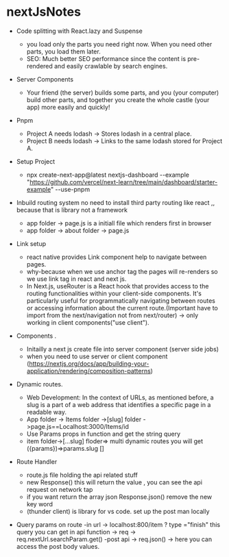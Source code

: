 # nextJsNotes
* Code splitting with React.lazy and Suspense
  - you load only the parts you need right now. When you need other parts, you load them later.
  - SEO: Much better SEO performance since the content is pre-rendered and easily crawlable by search engines.
* Server Components
   - Your friend (the server) builds some parts, and you (your computer) build other parts, and together you create the whole castle (your app) more easily and quickly!
* Pnpm
   - Project A needs lodash -> Stores lodash in a central place.
   - Project B needs lodash -> Links to the same lodash stored for Project A.
* Setup Project
  - npx create-next-app@latest nextjs-dashboard --example "https://github.com/vercel/next-learn/tree/main/dashboard/starter-example" --use-pnpm
 
* Inbuild routing system no need to install third party routing like react ,, because that is library not a framework
  - app folder -> page.js is a initiall file which renders first in browser
  - app folder -> about folder -> page.js

* Link setup 
  - react native provides Link component help to navigate between pages.
  - why-because when we use anchor tag the pages will re-renders so we use link tag in react and next js.
  - In Next.js, useRouter is a React hook that provides access to the routing functionalities within your client-side components. It's particularly useful for 
    programmatically navigating between routes or accessing information about the current route.(Important have to import from the next/navigation not from 
    next/router) -> only working in client components("use client").
* Components .
   - Initailly a next js  create file into server component (server side jobs)
   - when you need to use server or client component (https://nextjs.org/docs/app/building-your-application/rendering/composition-patterns)
* Dynamic routes.
  - Web Development: In the context of URLs, as mentioned before, a slug is a part of a web address that identifies a specific page in a readable way.
  - App folder -> Items folder ->[slug] folder ->page.js==Localhost:3000/Items/id
  - Use Params props in function and get the string query
  - item folder->[...slug] floder=> multi dynamic routes you will get ({params})=>params.slug  []
* Route Handler
  - route.js file holding the api related stuff
  - new Response() this will return the value , you can see the api request on network tap
  - if you want return the array json Response.json() remove the new key word
  - (thunder client) is library for vs code. set up the post man locally
* Query params on route
  -in url -> localhost:800/item ? type ="finish" this query you can get in api function -> req -> req.nextUrl.searchParam.get()
  -post api -> req.json() -> here you can access the post body values.

